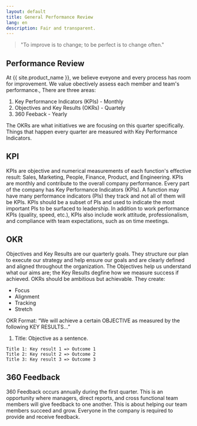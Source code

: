 ```yaml
---
layout: default
title: General Performance Review
lang: en
description: Fair and transparent.
---
```


> "To improve is to change; to be perfect is to change often."

## Performance Review

At {{ site.product_name }}, we believe eveyone and every process has room for improvement. We value obectively assess each member and team's performance., There are three areas:

1. Key Performance Indicators (KPIs) - Monthly
1. Objectives and Key Results (OKRs) - Quartely
1. 360 Feeback - Yearly

The OKRs are what initiatives we are focusing on this quarter specifically. Things that happen every quarter are measured with Key Performance Indicators.

## KPI

KPIs are objective and numerical measurements of each function's effective result: Sales, Marketing, People, Finance, Product, and Engineering. KPIs are monthly and contribute to the overall company performance. Every part of the company has Key Performance Indicators (KPIs). A function may have many performance indicators (PIs) they track and not all of them will be KPIs. KPIs should be a subset of PIs and used to indicate the most important PIs to be surfaced to leadership. In addition to work performance KPIs (quality, speed, etc.), KPIs also include work attitude, professionalism, and compliance with team expectations, such as on time meetings.

## OKR

Objectives and Key Results are our quarterly goals. They structure our plan to execute our strategy and help ensure our goals and are clearly defined and aligned throughout the organization. The Objectives help us understand what our aims are; the Key Results degfine how we measure success if achieved. OKRs should be ambitious but achievable. They create:

- Focus
- Alignment
- Tracking
- Stretch

OKR Format: “We will achieve a certain OBJECTIVE as measured by the following KEY RESULTS…”

1. Title: Objective as a sentence.

```
Title 1: Key result 1 => Outcome 1
Title 2: Key result 2 => Outcome 2
Title 3: Key result 3 => Outcome 3
```

## 360 Feedback

360 Feedback occurs annually during the first quarter. This is an opportunity where managers, direct reports, and cross functional team members will give feedback to one another. This is about helping our team members succeed and grow. Everyone in the company is required to provide and receive feedback.

<br>